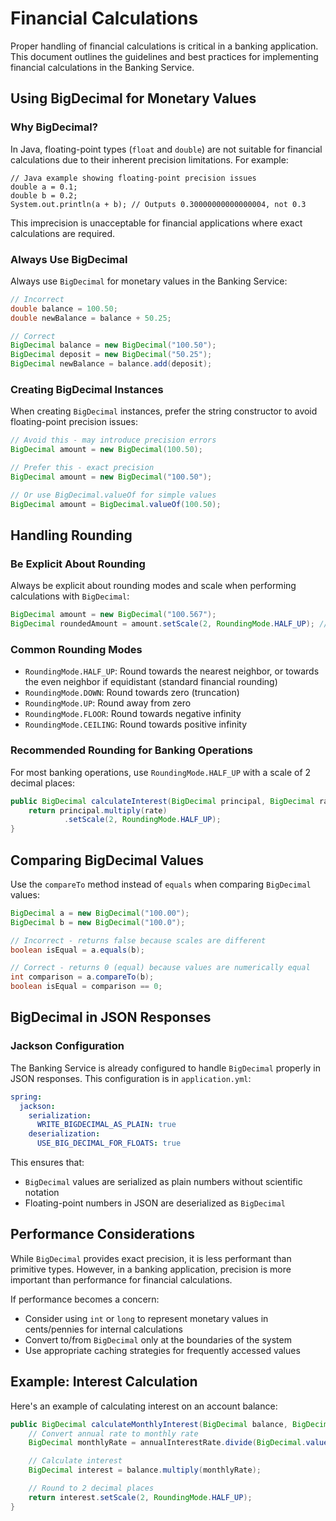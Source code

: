 # Financial Calculations

Proper handling of financial calculations is critical in a banking application. This document outlines the guidelines and best practices for implementing financial calculations in the Banking Service.

## Using BigDecimal for Monetary Values

### Why BigDecimal?

In Java, floating-point types (`float` and `double`) are not suitable for financial calculations due to their inherent precision limitations. For example:

```
// Java example showing floating-point precision issues
double a = 0.1;
double b = 0.2;
System.out.println(a + b); // Outputs 0.30000000000000004, not 0.3
```

This imprecision is unacceptable for financial applications where exact calculations are required.

### Always Use BigDecimal

Always use `BigDecimal` for monetary values in the Banking Service:

```java
// Incorrect
double balance = 100.50;
double newBalance = balance + 50.25;

// Correct
BigDecimal balance = new BigDecimal("100.50");
BigDecimal deposit = new BigDecimal("50.25");
BigDecimal newBalance = balance.add(deposit);
```

### Creating BigDecimal Instances

When creating `BigDecimal` instances, prefer the string constructor to avoid floating-point precision issues:

```java
// Avoid this - may introduce precision errors
BigDecimal amount = new BigDecimal(100.50);

// Prefer this - exact precision
BigDecimal amount = new BigDecimal("100.50");

// Or use BigDecimal.valueOf for simple values
BigDecimal amount = BigDecimal.valueOf(100.50);
```

## Handling Rounding

### Be Explicit About Rounding

Always be explicit about rounding modes and scale when performing calculations with `BigDecimal`:

```java
BigDecimal amount = new BigDecimal("100.567");
BigDecimal roundedAmount = amount.setScale(2, RoundingMode.HALF_UP); // 100.57
```

### Common Rounding Modes

- `RoundingMode.HALF_UP`: Round towards the nearest neighbor, or towards the even neighbor if equidistant (standard financial rounding)
- `RoundingMode.DOWN`: Round towards zero (truncation)
- `RoundingMode.UP`: Round away from zero
- `RoundingMode.FLOOR`: Round towards negative infinity
- `RoundingMode.CEILING`: Round towards positive infinity

### Recommended Rounding for Banking Operations

For most banking operations, use `RoundingMode.HALF_UP` with a scale of 2 decimal places:

```java
public BigDecimal calculateInterest(BigDecimal principal, BigDecimal rate) {
    return principal.multiply(rate)
            .setScale(2, RoundingMode.HALF_UP);
}
```

## Comparing BigDecimal Values

Use the `compareTo` method instead of `equals` when comparing `BigDecimal` values:

```java
BigDecimal a = new BigDecimal("100.00");
BigDecimal b = new BigDecimal("100.0");

// Incorrect - returns false because scales are different
boolean isEqual = a.equals(b);

// Correct - returns 0 (equal) because values are numerically equal
int comparison = a.compareTo(b);
boolean isEqual = comparison == 0;
```

## BigDecimal in JSON Responses

### Jackson Configuration

The Banking Service is already configured to handle `BigDecimal` properly in JSON responses. This configuration is in `application.yml`:

```yaml
spring:
  jackson:
    serialization:
      WRITE_BIGDECIMAL_AS_PLAIN: true
    deserialization:
      USE_BIG_DECIMAL_FOR_FLOATS: true
```

This ensures that:
- `BigDecimal` values are serialized as plain numbers without scientific notation
- Floating-point numbers in JSON are deserialized as `BigDecimal`

## Performance Considerations

While `BigDecimal` provides exact precision, it is less performant than primitive types. However, in a banking application, precision is more important than performance for financial calculations.

If performance becomes a concern:
- Consider using `int` or `long` to represent monetary values in cents/pennies for internal calculations
- Convert to/from `BigDecimal` only at the boundaries of the system
- Use appropriate caching strategies for frequently accessed values

## Example: Interest Calculation

Here's an example of calculating interest on an account balance:

```java
public BigDecimal calculateMonthlyInterest(BigDecimal balance, BigDecimal annualInterestRate) {
    // Convert annual rate to monthly rate
    BigDecimal monthlyRate = annualInterestRate.divide(BigDecimal.valueOf(12), 10, RoundingMode.HALF_UP);

    // Calculate interest
    BigDecimal interest = balance.multiply(monthlyRate);

    // Round to 2 decimal places
    return interest.setScale(2, RoundingMode.HALF_UP);
}
```
